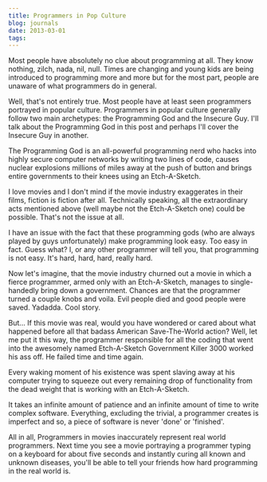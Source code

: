 ```yaml
---
title: Programmers in Pop Culture
blog: journals
date: 2013-03-01
tags:
---
```

Most people have absolutely no clue about programming at all. They know nothing, zilch, nada, nil, null. Times are changing and young kids are being introduced to programming more and more but for the most part, people are unaware of what programmers do in general.

Well, that's not entirely true. Most people have at least seen programmers portrayed in popular culture. Programmers in popular culture generally follow two main archetypes: the Programming God and the Insecure Guy. I'll talk about the Programming God in this post and perhaps I'll cover the Insecure Guy in another.

The Programming God is an all-powerful programming nerd who hacks into highly secure computer networks by writing two lines of code, causes nuclear explosions millions of miles away at the push of button and brings entire governments to their knees using an Etch-A-Sketch.

I love movies and I don't mind if the movie industry exaggerates in their films, fiction is fiction after all. Technically speaking, all the extraordinary acts mentioned above (well maybe not the Etch-A-Sketch one) could be possible. That's not the issue at all.

I have an issue with the fact that these programming gods (who are always played by guys unfortunately) make programming look easy. Too easy in fact. Guess what? I, or any other programmer will tell you, that programming is not easy. It's hard, hard, hard, really hard.

Now let's imagine, that the movie industry churned out a movie in which a fierce programmer, armed only with an Etch-A-Sketch, manages to single-handedly bring down a government. Chances are that the programmer turned a couple knobs and voila. Evil people died and good people were saved. Yadadda. Cool story.

But... If this movie was real, would you have wondered or cared about what happened before all that badass American Save-The-World action? Well, let me put it this way, the programmer responsible for all the coding that went into the awesomely named Etch-A-Sketch Government Killer 3000 worked his ass off. He failed time and time again.

Every waking moment of his existence was spent slaving away at his computer trying to squeeze out every remaining drop of functionality from the dead weight that is working with an Etch-A-Sketch.

It takes an infinite amount of patience and an infinite amount of time to write complex software. Everything, excluding the trivial, a programmer creates is imperfect and so, a piece of software is never 'done' or 'finished'.

All in all, Programmers in movies inaccurately represent real world programmers. Next time you see a movie portraying a programmer typing on a keyboard for about five seconds and instantly curing all known and unknown diseases, you'll be able to tell your friends how hard programming in the real world is.

